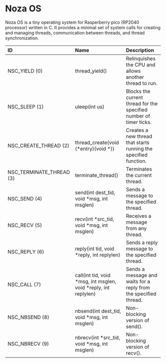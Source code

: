 # Noza OS
Noza OS is a tiny operating system for Rasperberry pico (RP2040 processor) written in C. It provides a minimal set of system calls for creating and managing threads, communication between threads, and thread synchronization.

|ID|Name|Description
| :-----| :---- | :---- |
|NSC_YIELD (0)|thread_yield()|Relinquishes the CPU and allows another thread to run.
NSC_SLEEP (1)|uleep(int us)|Blocks the current thread for the specified number of timer ticks.
NSC_CREATE_THREAD (2)|thread_create(void (*entry)(void *))|Creates a new thread that starts running the specified function.
NSC_TERMINATE_THREAD (3)|terminate_thread()|Terminates the current thread.
NSC_SEND (4)|send(int dest_tid, void *msg, int msglen)|Sends a message to the specified thread.
NSC_RECV (5)|recv(int *src_tid, void *msg, int msglen)|Receives a message from any thread.
NSC_REPLY (6)|reply(int tid, void *reply, int replylen)|Sends a reply message to the specified thread.
NSC_CALL (7)|call(int tid, void *msg, int msglen, void *reply, int replylen)|Sends a message and waits for a reply from the specified thread.
NSC_NBSEND (8)|nbsend(int dest_tid, void *msg, int msglen)|Non-blocking version of send().
NSC_NBRECV (9)|nbrecv(int *src_tid, void *msg, int msglen)|Non-blocking version of recv().
